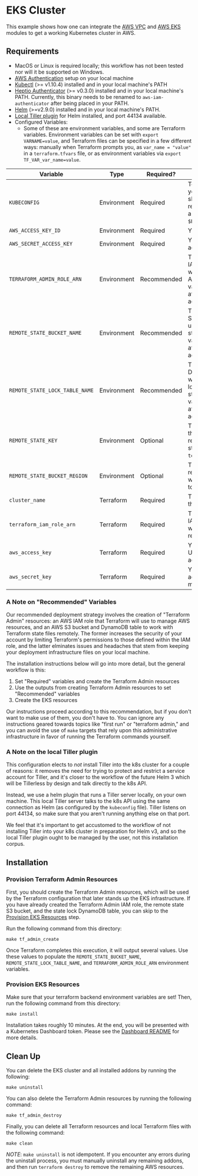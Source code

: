 # EKS Cluster

This example shows how one can integrate the [AWS VPC](https://registry.terraform.io/modules/terraform-aws-modules/vpc/aws) and [AWS EKS](https://registry.terraform.io/modules/terraform-aws-modules/eks/aws) modules to get a working Kubernetes cluster in AWS.

## Requirements

- MacOS or Linux is required locally; this workflow has not been tested nor will it be supported on Windows.
- [AWS Authentication](https://www.terraform.io/docs/providers/aws/index.html#authentication) setup on your local machine
- [Kubectl](https://kubernetes.io/docs/tasks/tools/install-kubectl/) (>= v1.10.4) installed and in your local machine's PATH
- [Heptio Authenticator](https://github.com/heptio/authenticator) (>= v0.3.0) installed and in your local machine's PATH. Currently, this binary needs to be renamed to `aws-iam-authenticator` after being placed in your PATH.
- [Helm](https://github.com/kubernetes/helm) (>=v2.9.0) installed and in your local machine's PATH.
- [Local Tiller plugin](https://github.com/rimusz/helm-tiller) for Helm installed, and port 44134 available.
- Configured Variables:
  - Some of these are environment variables, and some are Terraform variables. Environment variables can be set with `export VARNAME=value`, and Terraform files can be specified in a few different ways: manually when Terraform prompts you, as `var_name = "value"` in a `terraform.tfvars` file, or as environment variables via `export TF_VAR_var_name=value`.

| Variable                       | Type        | Required?   | Description                                                                                                                                                                 |
| ------------------------------ | ----------- | ----------- | --------------------------------------------------------------------------------------------------------------------------------------------------------------------------- |
| `KUBECONFIG`                   | Environment | Required    | Tells `kubectl` where your configuration should reside. We recommend setting it to a value like `$HOME/.kube/config.eks`.                                                   |
| `AWS_ACCESS_KEY_ID`            | Environment | Required    | Your AWS access key.                                                                                                                                                        |
| `AWS_SECRET_ACCESS_KEY`        | Environment | Required    | Your AWS secret access key.                                                                                                                                                 |
| `TERRAFORM_ADMIN_ROLE_ARN`     | Environment | Recommended | The ARN of the AWS IAM role that Terraform will use to provision AWS resources. This value will be output after creating Terraform admin resources.                         |
| `REMOTE_STATE_BUCKET_NAME`     | Environment | Recommended | The name of the AWS S3 bucket that will be used to store Terraform state remotely. This value will be output after creating Terraform admin resources.                      |
| `REMOTE_STATE_LOCK_TABLE_NAME` | Environment | Recommended | The name of the AWS DynamoDB table that will be used to provide locking for Terraform state management. This value will be output after creating Terraform admin resources. |
| `REMOTE_STATE_KEY`             | Environment | Optional    | The name of the path in the S3 bucket at which remote state will be stored. Defaults to `terraform/eks/tfstate`.                                                            |
| `REMOTE_STATE_BUCKET_REGION`   | Environment | Optional    | The region in which the remote state S3 bucket will be created. Defaults to `us-west-2`.                                                                                    |
| `cluster_name`                 | Terraform   | Required    | The desired name for the EKS cluster.                                                                                                                                       |
| `terraform_iam_role_arn`       | Terraform   | Required    | The ARN of the AWS IAM role that Terraform will use to manage AWS resources.                                                                                                |
| `aws_access_key`               | Terraform   | Required    | Your AWS access key. Used by the minio addon.                                                                                                                               |
| `aws_secret_key`               | Terraform   | Required    | Your AWS secret access key. Used by the minio addon.                                                                                                                        |

### A Note on "Recommended" Variables

Our recommended deployment strategy involves the creation of "Terraform Admin" resources: an AWS IAM role that Terraform will use to manage AWS resources, and an AWS S3 bucket and DynamoDB table to work with Terraform state files remotely.
The former increases the security of your account by limiting Terraform's permissions to those defined within the IAM role, and the latter elminates issues and headaches that stem from keeping your deployment infrastructure files on your local machine.

The installation instructions below will go into more detail, but the general workflow is this:

1. Set "Required" variables and create the Terraform Admin resources
2. Use the outputs from creating Terraform Admin resources to set "Recommended" variables
3. Create the EKS resources

Our instructions proceed according to this recommendation, but if you don't want to make use of them, you don't have to.
You can ignore any instructions geared towards topics like "first run" or "terraform admin," and you can avoid the use of `make` targets that rely upon this administrative infrastructure in favor of running the Terraform commands yourself.

### A Note on the local Tiller plugin

This configuration elects to _not_ install Tiller into the k8s cluster for a couple of reasons: it removes the need for trying to protect and restrict a service account for Tiller, and it's closer to the workflow of the future Helm 3 which will be Tillerless by design and talk directly to the k8s API.

Instead, we use a helm plugin that runs a Tiller server locally, on your own machine. This local Tiller server talks to the k8s API using the same connection as Helm (as configured by the `kubeconfig` file). Tiller listens on port 44134, so make sure that you aren't running anything else on that port.

We feel that it's important to get accustomed to the workflow of not installing Tiller into your k8s cluster in preparation for Helm v3, and so the local Tiller plugin ought to be managed by the user, not this installation corpus.

## Installation

### Provision Terraform Admin Resources

First, you should create the Terraform Admin resources, which will be used by the Terraform configuration that later stands up the EKS infrastructure.
If you have already created the Terraform Admin IAM role, the remote state S3 bucket, and the state lock DynamoDB table, you can skip to the [Provision EKS Resources](#provision-admin-resources) step.

Run the following command from this directory:

```
make tf_admin_create
```

Once Terraform completes this execution, it will output several values.
Use these values to populate the `REMOTE_STATE_BUCKET_NAME`, `REMOTE_STATE_LOCK_TABLE_NAME`, and `TERRAFORM_ADMIN_ROLE_ARN` environment variables.

### Provision EKS Resources

Make sure that your terraform backend environment variables are set!
Then, run the following command from this directory:

```
make install
```

Installation takes roughly 10 minutes. At the end, you will be presented with a Kubernetes Dashboard token. Please see the [Dashboard README](addons/dashboard/README.md) for more details.

## Clean Up

You can delete the EKS cluster and all installed addons by running the following:

```
make uninstall
```

You can also delete the Terraform Admin resources by running the following command:

```
make tf_admin_destroy
```

Finally, you can delete all Terraform resources and local Terraform files with the following command:

```
make clean
```

_NOTE_: `make uninstall` is not idempotent. If you encounter any errors during the uninstall process, you must manually uninstall any remaining addons, and then run `terraform destroy` to remove the remaining AWS resources.
